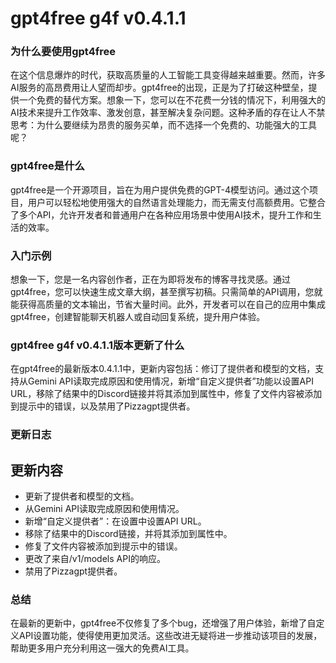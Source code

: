 # gpt4free g4f v0.4.1.1
### 为什么要使用gpt4free

在这个信息爆炸的时代，获取高质量的人工智能工具变得越来越重要。然而，许多AI服务的高昂费用让人望而却步。gpt4free的出现，正是为了打破这种壁垒，提供一个免费的替代方案。想象一下，您可以在不花费一分钱的情况下，利用强大的AI技术来提升工作效率、激发创意，甚至解决复杂问题。这种矛盾的存在让人不禁思考：为什么要继续为昂贵的服务买单，而不选择一个免费的、功能强大的工具呢？

### gpt4free是什么

gpt4free是一个开源项目，旨在为用户提供免费的GPT-4模型访问。通过这个项目，用户可以轻松地使用强大的自然语言处理能力，而无需支付高额费用。它整合了多个API，允许开发者和普通用户在各种应用场景中使用AI技术，提升工作和生活的效率。

### 入门示例

想象一下，您是一名内容创作者，正在为即将发布的博客寻找灵感。通过gpt4free，您可以快速生成文章大纲，甚至撰写初稿。只需简单的API调用，您就能获得高质量的文本输出，节省大量时间。此外，开发者可以在自己的应用中集成gpt4free，创建智能聊天机器人或自动回复系统，提升用户体验。

### gpt4free g4f v0.4.1.1版本更新了什么

在gpt4free的最新版本0.4.1.1中，更新内容包括：修订了提供者和模型的文档，支持从Gemini API读取完成原因和使用情况，新增“自定义提供者”功能以设置API URL，移除了结果中的Discord链接并将其添加到属性中，修复了文件内容被添加到提示中的错误，以及禁用了Pizzagpt提供者。

### 更新日志

## 更新内容
- 更新了提供者和模型的文档。
- 从Gemini API读取完成原因和使用情况。
- 新增“自定义提供者”：在设置中设置API URL。
- 移除了结果中的Discord链接，并将其添加到属性中。
- 修复了文件内容被添加到提示中的错误。
- 更改了来自/v1/models API的响应。
- 禁用了Pizzagpt提供者。

### 总结

在最新的更新中，gpt4free不仅修复了多个bug，还增强了用户体验，新增了自定义API设置功能，使得使用更加灵活。这些改进无疑将进一步推动该项目的发展，帮助更多用户充分利用这一强大的免费AI工具。